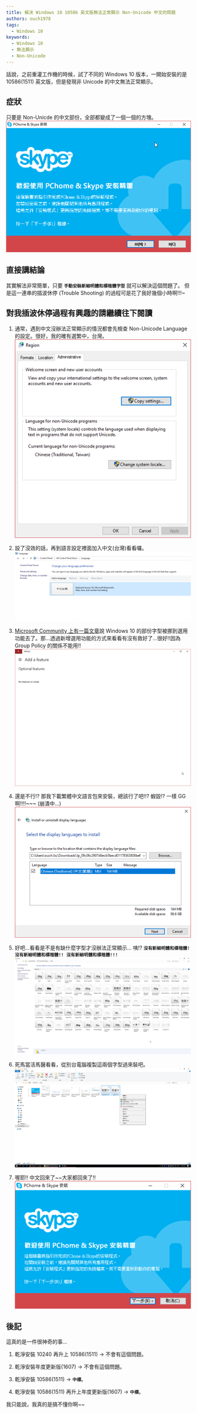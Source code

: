 ```yaml
---
title: 解決 Windows 10 10586 英文版無法正常顯示 Non-Unicode 中文的問題
authors: ouch1978
tags:
  - Windows 10
keywords:
  - Windows 10
  - 無法顯示
  - Non-Unicode 
---
```


話說，之前重灌工作機的時候，試了不同的 Windows 10 版本，一開始安裝的是 10586(1511) 英文版，但是發現非 Unicode 的中文無法正常顯示。

## 症狀

只要是 Non-Unicde 的中文部份，全部都變成了一個一個的方塊。
![無法正確顯示非Unicode中文內容](non-unicode-chinese-not-displayed-correctly.png)

## 直接講結論

其實解法非常簡單，只要 **`手動安裝新細明體和標楷體字型`** 就可以解決這個問題了。
但是這一連串的插波休停 (Trouble Shooting) 的過程可是花了我好幾個小時啊!!!~

## 對我插波休停過程有興趣的請繼續往下閱讀

1. 通常，遇到中文沒辦法正常顯示的情況都會先檢查 Non-Unicode Language 的設定。很好，我的確有選繁中，台灣。
   ![Non-Unicode 語言設定](setting-for-non-unicode-language.png)

2. 設了沒效的話，再到語言設定裡面加入中文(台灣)看看囉。
   ![確認已經在語言選單中加入中文(台灣)](chinese-taiwan-is-already-added.png)

3. [Microsoft Community 上有一篇文章](http://answers.microsoft.com/en-us/windows/forum/windows_10-start/some-fonts-are-missing-after-upgrade/95839dfa-0df2-4bc0-875a-fd6b57e61fe4 "Some fonts are missing after upgrade")說 Windows 10 的部份字型被挪到選用功能去了。那...透過新增選用功能的方式來看看有沒有救好了...很好!!因為 Group Policy 的關係不能用!!
   ![選用功能完全空白](not-able-to-add-optional-features.png)

4. 還是不行!? 那我下載繁體中文語言包來安裝，總該行了吧!!? 蝦毀!? 一樣 GG 啊!!!!~~~ (崩潰中...)
   ![安裝語言包](install-language-pack.png)

5. 好吧...看看是不是有缺什麼字型才沒辦法正常顯示...
   咦!? **`沒有新細明體和標楷體! 沒有新細明體和標楷體!! 沒有新細明體和標楷體!!!`**
   ![Windows 10 10586 英文版預設安裝的字型](pre-installed-fonts-in-10586.png)

6. 死馬當活馬醫看看，從別台電腦複製這兩個字型過來裝吧。
   ![手動安裝新細明體和標楷體字型](install-mingliu-and-kaiu.png)

7. 喔耶!! 中文回來了~~大家都回來了!!
   ![可以正常顯示中文啦](get-chinese-back.png)

## 後記

這真的是一件很神奇的事...

1. 乾淨安裝 10240 再升上 10586(1511) -> 不會有這個問題。

2. 乾淨安裝年度更新版(1607) -> 不會有這個問題。

3. 乾淨安裝 10586(1511) -> **`中標`**。

4. 乾淨安裝 10586(1511) 再升上年度更新版(1607) -> **`中標`**。

我只能說，我真的是搞不懂你啊~~

